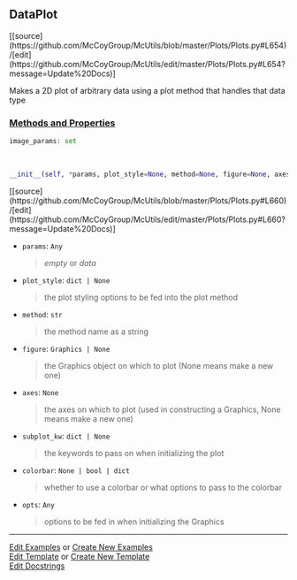 ## <a id="McUtils.Plots.Plots.DataPlot">DataPlot</a> 
<div class="docs-source-link" markdown="1">
[[source](https://github.com/McCoyGroup/McUtils/blob/master/Plots/Plots.py#L654)/[edit](https://github.com/McCoyGroup/McUtils/edit/master/Plots/Plots.py#L654?message=Update%20Docs)]
</div>

Makes a 2D plot of arbitrary data using a plot method that handles that data type

<div class="collapsible-section">
 <div class="collapsible-section collapsible-section-header" markdown="1">
 
### <a class="collapse-link" data-toggle="collapse" href="#methods">Methods and Properties</a> <a class="float-right" data-toggle="collapse" href="#methods"><i class="fa fa-chevron-down"></i></a>

 </div>
 <div class="collapsible-section collapsible-section-body collapse" id="methods" markdown="1">

```python
image_params: set
```
<a id="McUtils.Plots.Plots.DataPlot.__init__" class="docs-object-method">&nbsp;</a> 
```python
__init__(self, *params, plot_style=None, method=None, figure=None, axes=None, subplot_kw=None, colorbar=None, **opts): 
```
<div class="docs-source-link" markdown="1">
[[source](https://github.com/McCoyGroup/McUtils/blob/master/Plots/Plots.py#L660)/[edit](https://github.com/McCoyGroup/McUtils/edit/master/Plots/Plots.py#L660?message=Update%20Docs)]
</div>


- `params`: `Any`
    >_empty_ or _data_
- `plot_style`: `dict | None`
    >the plot styling options to be fed into the plot method
- `method`: `str`
    >the method name as a string
- `figure`: `Graphics | None`
    >the Graphics object on which to plot (None means make a new one)
- `axes`: `None`
    >the axes on which to plot (used in constructing a Graphics, None means make a new one)
- `subplot_kw`: `dict | None`
    >the keywords to pass on when initializing the plot
- `colorbar`: `None | bool | dict`
    >whether to use a colorbar or what options to pass to the colorbar
- `opts`: `Any`
    >options to be fed in when initializing the Graphics

 </div>
</div>




___

[Edit Examples](https://github.com/McCoyGroup/McUtils/edit/gh-pages/ci/examples/McUtils/Plots/Plots/DataPlot.md) or 
[Create New Examples](https://github.com/McCoyGroup/McUtils/new/gh-pages/?filename=ci/examples/McUtils/Plots/Plots/DataPlot.md) <br/>
[Edit Template](https://github.com/McCoyGroup/McUtils/edit/gh-pages/ci/docs/McUtils/Plots/Plots/DataPlot.md) or 
[Create New Template](https://github.com/McCoyGroup/McUtils/new/gh-pages/?filename=ci/docs/templates/McUtils/Plots/Plots/DataPlot.md) <br/>
[Edit Docstrings](https://github.com/McCoyGroup/McUtils/edit/master/Plots/Plots.py#L654?message=Update%20Docs)